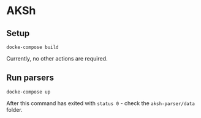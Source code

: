 # AKSh

## Setup

```shell
docke-compose build
```
Currently, no other actions are required.

## Run parsers

```shell
docke-compose up
```
After this command has exited with `status 0` - check the `aksh-parser/data`
 folder.